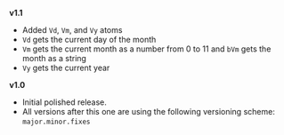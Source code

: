 **v1.1**
* Added `Vd`, `Vm`, and `Vy` atoms
* `Vd` gets the current day of the month
* `Vm` gets the current month as a number from 0 to 11 and `bVm` gets the month as a string
* `Vy` gets the current year

**v1.0**
* Initial polished release.
* All versions after this one are using the following versioning scheme: `major.minor.fixes`
